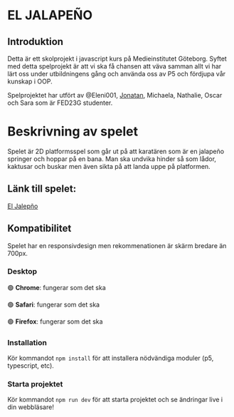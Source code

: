 # EL JALAPEÑO

## Introduktion

Detta är ett skolprojekt i javascript kurs på Medieinstitutet Göteborg. Syftet med detta spelprojekt är att vi ska få chansen att väva samman allt vi har lärt oss under utbildningens gång och använda oss av P5 och fördjupa vår kunskap i OOP.

Spelprojektet har utfört av @Eleni001, [Jonatan](https://github.com/Jonatanhx), Michaela, Nathalie, Oscar och Sara som är FED23G studenter.

# Beskrivning av spelet

Spelet är 2D platformsspel som går ut på att karatären som är en jalapeño springer och hoppar på en bana. Man ska undvika hinder så som lådor, kaktusar och buskar men även sikta på att landa uppe på platformen. 



## Länk till spelet:

[El Jalepño](https://el-jalapeno.netlify.app/)

## Kompatibilitet
Spelet har en responsivdesign men rekommenationen är skärm bredare än 700px.

### Desktop

🟢 **Chrome**: fungerar som det ska

🟢 **Safari**: fungerar som det ska

🟢 **Firefox**: fungerar som det ska


### Installation

Kör kommandot `npm install` för att installera nödvändiga moduler (p5, typescript, etc).

### Starta projektet

Kör kommandot `npm run dev` för att starta projektet och se ändringar live i din webbläsare!
